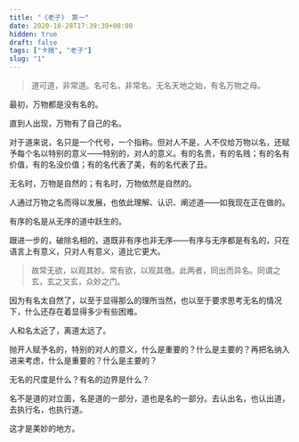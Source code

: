 ```yaml
---
title: "《老子》 第一"
date: 2020-10-28T17:39:39+08:00
hidden: true
draft: false
tags: ["卡揣", "老子"]
slug: "1"
---
```


> 道可道，非常道。名可名，非常名。无名天地之始，有名万物之母。

最初，万物都是没有名的。

直到人出现，万物有了自己的名。

对于道来说，名只是一个代号，一个指称。但对人不是，人不仅给万物以名，还赋予每个名以特别的意义——特别的，对人的意义。有的名贵，有的名贱；有的名有价值，有的名没价值；有的名代表了美，有的名代表了丑。

无名时，万物是自然的；有名时，万物依然是自然的。

人通过万物之名而得以发展，也依此理解、认识、阐述道——如我现在正在做的。

有序的名是从无序的道中跃生的。

跟进一步的，破除名相的，道既非有序也非无序——有序与无序都是有名的，只在语言上有意义，只对人有意义，道比它更大。

> 故常无欲，以观其妙。常有欲，以观其徼。此两者，同出而异名。同谓之玄，玄之又玄，众妙之门。

因为有名太自然了，以至于显得那么的理所当然，也以至于要求思考无名的情况下，什么还存在着显得多少有些困难。

人和名太近了，离道太远了。

抛开人赋予名的，特别的对人的意义，什么是重要的？什么是主要的？再把名纳入进来考虑，什么是重要的？什么是主要的？

无名的尺度是什么？有名的边界是什么？

名不是道的对立面，名是道的一部分，道也是名的一部分。去认出名，也认出道，去执行名，也执行道。

这才是美妙的地方。